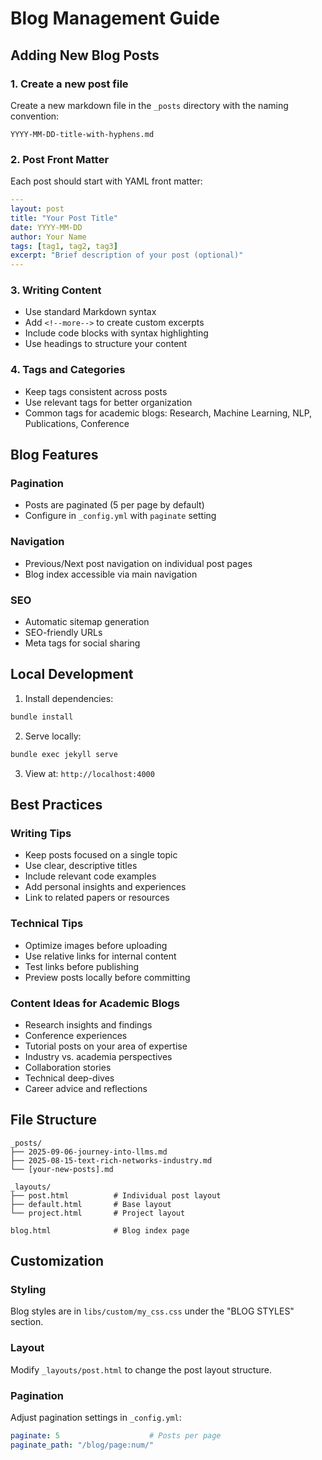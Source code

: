 # Blog Management Guide

## Adding New Blog Posts

### 1. Create a new post file
Create a new markdown file in the `_posts` directory with the naming convention:
```
YYYY-MM-DD-title-with-hyphens.md
```

### 2. Post Front Matter
Each post should start with YAML front matter:

```yaml
---
layout: post
title: "Your Post Title"
date: YYYY-MM-DD
author: Your Name
tags: [tag1, tag2, tag3]
excerpt: "Brief description of your post (optional)"
---
```

### 3. Writing Content
- Use standard Markdown syntax
- Add `<!--more-->` to create custom excerpts
- Include code blocks with syntax highlighting
- Use headings to structure your content

### 4. Tags and Categories
- Keep tags consistent across posts
- Use relevant tags for better organization
- Common tags for academic blogs: Research, Machine Learning, NLP, Publications, Conference

## Blog Features

### Pagination
- Posts are paginated (5 per page by default)
- Configure in `_config.yml` with `paginate` setting

### Navigation
- Previous/Next post navigation on individual post pages
- Blog index accessible via main navigation

### SEO
- Automatic sitemap generation
- SEO-friendly URLs
- Meta tags for social sharing

## Local Development

1. Install dependencies:
```bash
bundle install
```

2. Serve locally:
```bash
bundle exec jekyll serve
```

3. View at: `http://localhost:4000`

## Best Practices

### Writing Tips
- Keep posts focused on a single topic
- Use clear, descriptive titles
- Include relevant code examples
- Add personal insights and experiences
- Link to related papers or resources

### Technical Tips
- Optimize images before uploading
- Use relative links for internal content
- Test links before publishing
- Preview posts locally before committing

### Content Ideas for Academic Blogs
- Research insights and findings
- Conference experiences
- Tutorial posts on your area of expertise
- Industry vs. academia perspectives
- Collaboration stories
- Technical deep-dives
- Career advice and reflections

## File Structure
```
_posts/
├── 2025-09-06-journey-into-llms.md
├── 2025-08-15-text-rich-networks-industry.md
└── [your-new-posts].md

_layouts/
├── post.html          # Individual post layout
├── default.html       # Base layout
└── project.html       # Project layout

blog.html              # Blog index page
```

## Customization

### Styling
Blog styles are in `libs/custom/my_css.css` under the "BLOG STYLES" section.

### Layout
Modify `_layouts/post.html` to change the post layout structure.

### Pagination
Adjust pagination settings in `_config.yml`:
```yaml
paginate: 5                    # Posts per page
paginate_path: "/blog/page:num/"
```

